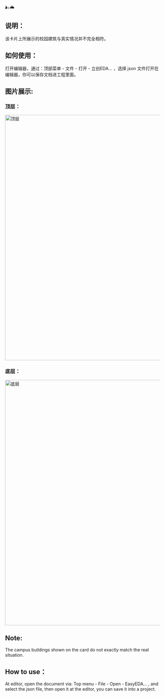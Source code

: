 🌬️🌥️

## 说明：
该卡片上所展示的校园建筑与真实情况并不完全相符。

## 如何使用：

打开编辑器，通过：顶部菜单 - 文件 - 打开 - 立创EDA... ，选择 json 文件打开在编辑器，你可以保存文档进工程里面。

## 图片展示:
### 顶层：
<img src="顶层.jpg" alt="顶层" width="800">

### 底层：
<img src="底层.jpg" alt="底层" width="800">

## Note:
The campus buildings shown on the card do not exactly match the real situation.

## How to use：

At editor, open the document via: Top menu - File - Open - EasyEDA... , and select the json file, then open it at the editor, you can save it into a project.


